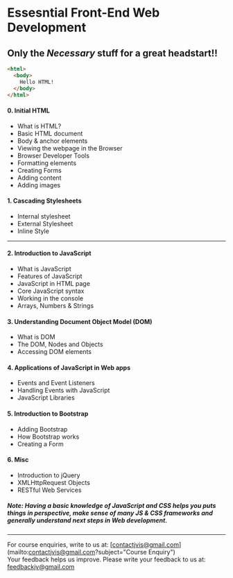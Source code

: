 # Essesntial Front-End Web Development
## Only the *Necessary* stuff for a great headstart!!

 ```html
 <html>
   <body>
     Hello HTML!
   </body>
 </html>
 ```
#### 0. Initial HTML
- What is HTML?
- Basic HTML document
- Body & anchor elements
- Viewing the webpage in the Browser
- Browser Developer Tools
- Formatting elements
- Creating Forms
- Adding content
- Adding images

#### 1. Cascading Stylesheets
- Internal stylesheet
- External Stylesheet
- Inline Style

<hr>

#### 2. Introduction to JavaScript
- What is JavaScript
- Features of JavaScript
- JavaScript in HTML page
- Core JavaScript syntax
- Working in the console
- Arrays, Numbers & Strings

#### 3. Understanding Document Object Model (DOM)
- What is DOM
- The DOM, Nodes and Objects
- Accessing DOM elements

#### 4. Applications of JavaScript in Web apps
- Events and Event Listeners
- Handling Events with JavaScript
- JavaScript Libraries

#### 5. Introduction to Bootstrap
- Adding Bootstrap
- How Bootstrap works
- Creating a Form

#### 6. Misc
- Introduction to jQuery
- XMLHttpRequest Objects
- RESTful Web Services

##### Note: Having a basic knowledge of JavaScript and CSS helps you puts things in perspective, make sense of many JS & CSS frameworks and generally understand next steps in Web development.

<hr>

For course enquiries, write to us at: [contactjvis@gmail.com](mailto:contactjvis@gmail.com?subject="Course Enquiry")<br>
Your feedback helps us improve. Please write your feedback to us at: [feedbackjv@gmail.com](mailto:feedbackjv@gmail.com?subject=Feedback)
